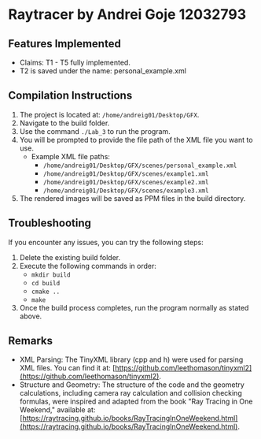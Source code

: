 # Raytracer by Andrei Goje 12032793

## Features Implemented
- Claims: T1 - T5 fully implemented.
- T2 is saved under the name: personal_example.xml

## Compilation Instructions
1. The project is located at: `/home/andreig01/Desktop/GFX`.
2. Navigate to the build folder.
3. Use the command `./Lab_3` to run the program.
4. You will be prompted to provide the file path of the XML file you want to use.
    - Example XML file paths:
        - `/home/andreig01/Desktop/GFX/scenes/personal_example.xml`
        - `/home/andreig01/Desktop/GFX/scenes/example1.xml`
        - `/home/andreig01/Desktop/GFX/scenes/example2.xml`
        - `/home/andreig01/Desktop/GFX/scenes/example3.xml`
5. The rendered images will be saved as PPM files in the build directory.

## Troubleshooting
If you encounter any issues, you can try the following steps:

1. Delete the existing build folder.
2. Execute the following commands in order:
    - `mkdir build`
    - `cd build`
    - `cmake ..`
    - `make`
3. Once the build process completes, run the program normally as stated above.

## Remarks
- XML Parsing: The TinyXML library (cpp and h) were used for parsing XML files. You can find it at: [https://github.com/leethomason/tinyxml2](https://github.com/leethomason/tinyxml2).
- Structure and Geometry: The structure of the code and the geometry calculations, including camera ray calculation and collision checking formulas, were inspired and adapted from the book "Ray Tracing in One Weekend," available at: [https://raytracing.github.io/books/RayTracingInOneWeekend.html](https://raytracing.github.io/books/RayTracingInOneWeekend.html).
